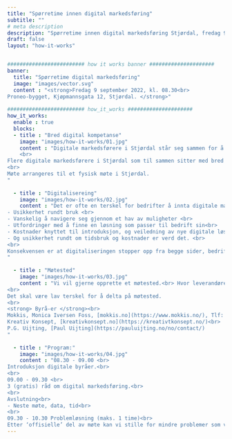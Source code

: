 ```yaml
---
title: "Spørretime innen digital markedsføring"
subtitle: ""
# meta description
description: "Spørretime innen digital markedsføring Stjørdal, fredag 9 september kl. 08.30."
draft: false
layout: "how-it-works"


######################### how it works banner #####################
banner:
  title: "Spørretime digital markedsføring"
  image: "images/vector.svg"
  content : "<strong>Fredag 9 september 2022, kl. 08.30<br>
Proneo-bygget, Kjøpmannsgata 12, Stjørdal. </strong>"
   
######################### how_it_works #####################
how_it_works:
  enable : true
  blocks:
  - title : "Bred digital kompetanse"
    image: "images/how-it-works/01.jpg"
    content : "Digitale markedsførere i Stjørdal står seg sammen for å gi gratis digitale kompetanse.<br>
    <br>
Flere digitale markedsførere i Stjørdal som til sammen sitter med bred digital kompetanse inviterer til en spørretime innen digital markedsføring.<br>
<br>
Møte arrangeres til et fysisk møte i Stjørdal. 
"
      
  - title : "Digitalisereing"
    image: "images/how-it-works/02.jpg"
    content : "Det er ofte en terskel for bedrifter å innta digitale markedsføringsløsninger.<br>Grunnen til at dette utsettes for lenge er ofte:<br>
- Usikkerhet rundt bruk <br>
- Vanskelig å navigere seg gjennom et hav av muligheter <br>
- Utfordringer med å finne en løsning som passer til bedrift sin<br>
- Kostnader knyttet til introduksjon, og veiledning av nye digitale løsninger<br>
- Og usikkerhet rundt om tidsbruk og kostnader er verd det. <br>
<br>
Konsekvensen er at digitaliseringen stopper opp fra begge sider, bedriften er usikker på hvor de skal begynne, leverandører får ikke vist løsningen de har.
"
      
  - title : "Møtested"
    image: "images/how-it-works/03.jpg"
    content : "Vi vil gjerne opprette et møtested.<br> Hvor leverandører kan fortelle om digitale løsninger, og bedrifter kan stille uforpliktende spørsmål.<br> 
<br>
Det skal være lav terskel for å delta på møtested.
<br>
<strong> Byrå-er </strong><br>
Mokkis, Monica Iversen Foss, [mokkis.no](https://www.mokkis.no/), Tlf: +47 994 30 796, monica@mokkis.no<br>
Kreativ Konsept, [kreativkonsept.no](https://kreativtkonsept.no/)<br>
P.G. Uijting, [Paul Uijting](https://pauluijting.no/no/contact/)
"
      
  - title : "Program:"
    image: "images/how-it-works/04.jpg"
    content : "08.30 - 09.00 <br>
Introduksjon digitale byråer.<br>
<br>
09.00 - 09.30 <br>
3 (gratis) råd om digital markedsføring.<br>
<br>
Avslutning<br>
- Neste møte, data, tid<br>
<br>
09.30 - 10.30 Problemløsning (maks. 1 time)<br>
Etter ‘offisielle’ del av møte kan vi stille for mindre problemer som vi kan løse med en gang. Oppgaver bør ikke tar lengre enn ca. 15 minutter pr deltaker. "
---
```

